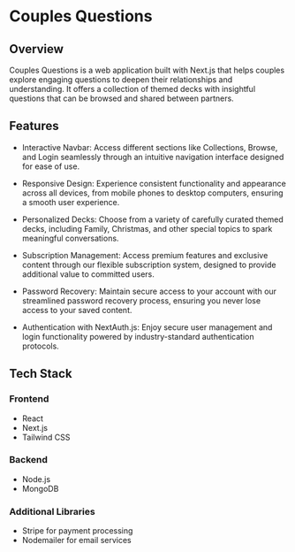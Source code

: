 # Couples Questions

## Overview

Couples Questions is a web application built with Next.js that helps couples explore engaging questions to deepen their relationships and understanding. It offers a collection of themed decks with insightful questions that can be browsed and shared between partners.

## Features

* Interactive Navbar: Access different sections like Collections, Browse, and Login seamlessly through an intuitive navigation interface designed for ease of use.

* Responsive Design: Experience consistent functionality and appearance across all devices, from mobile phones to desktop computers, ensuring a smooth user experience.

* Personalized Decks: Choose from a variety of carefully curated themed decks, including Family, Christmas, and other special topics to spark meaningful conversations.

* Subscription Management: Access premium features and exclusive content through our flexible subscription system, designed to provide additional value to committed users.

* Password Recovery: Maintain secure access to your account with our streamlined password recovery process, ensuring you never lose access to your saved content.

* Authentication with NextAuth.js: Enjoy secure user management and login functionality powered by industry-standard authentication protocols.

## Tech Stack

### Frontend
* React
* Next.js
* Tailwind CSS

### Backend
* Node.js
* MongoDB

### Additional Libraries
* Stripe for payment processing
* Nodemailer for email services